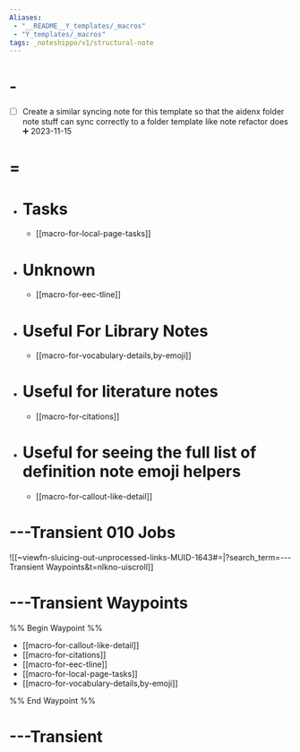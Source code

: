 ```yaml
---
Aliases:
 - "__README__Y_templates/_macros"
 - "Y_templates/_macros"
tags: _noteshippo/v1/structural-note
---
```

# -

- [ ] Create a similar syncing note for this template so that the aidenx folder note stuff can sync correctly to a folder template like note refactor does ➕ 2023-11-15

# =

* # Tasks
  * [[macro-for-local-page-tasks]]
* # Unknown
  * [[macro-for-eec-tline]]
* # Useful For Library Notes
  * [[macro-for-vocabulary-details,by-emoji]]
* # Useful for literature notes
  * [[macro-for-citations]]
* # Useful for seeing the full list of definition note emoji helpers
  * [[macro-for-callout-like-detail]]


# ---Transient 010 Jobs

![[~viewfn-sluicing-out-unprocessed-links-MUID-1643#=|?search_term=---Transient Waypoints&t=nlkno-uiscroll]]

# ---Transient Waypoints

%% Begin Waypoint %%
- [[macro-for-callout-like-detail]]
- [[macro-for-citations]]
- [[macro-for-eec-tline]]
- [[macro-for-local-page-tasks]]
- [[macro-for-vocabulary-details,by-emoji]]

%% End Waypoint %%

# ---Transient
